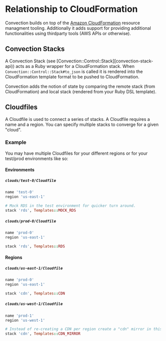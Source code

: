 # Relationship to CloudFormation
Convection builds on top of the [Amazon CloudFormation](https://aws.amazon.com/cloudformation/) resource managment tooling. Additionally it adds support for providing additional functionalities using thirdparty tools (AWS APIs or otherwise).

## Convection Stacks
A Convection Stack (see [Convection::Control::Stack][convection-stack-api)) acts as a Ruby wrapper for a CloudFormation stack. When `Convection::Control::Stack#to_json` is called it is rendered into the CloudFormation template format to be pushed to CloudFormation.

Convection adds the notion of state by comparing the remote stack (from CloudFormation) and local stack (rendered from your Ruby DSL template).

## Cloudfiles
A Cloudfile is used to connect a series of stacks. A Cloudfile requires a name and a region. You can specify multiple stacks to converge for a given "cloud".

### Example
You may have multiple Cloudfiles for your different regions or for your test/prod environments like so:

#### Environments
##### `clouds/test-0/Cloudfile`
```ruby
name 'test-0'
region 'us-east-1'

# Mock RDS in the test environment for quicker turn around.
stack 'rds', Templates::MOCK_RDS
```

##### `clouds/prod-0/Cloudfile`
```ruby
name 'prod-0'
region 'us-east-1'

stack 'rds', Templates::RDS
```

#### Regions
##### `clouds/us-east-1/Cloudfile`
```ruby
name 'prod-0'
region 'us-east-1'

stack 'cdn', Templates::CDN
```

##### `clouds/us-west-1/Cloudfile`
```ruby
name 'prod-1'
region 'us-west-1'

# Instead of re-creating a CDN per region create a "cdn" mirror in this region.
stack 'cdn', Templates::CDN_MIRROR
```

[convection-stack-api]: http://www.rubydoc.info/gems/convection/Convection/Control/Stack

